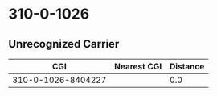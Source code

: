 # 310-0-1026
## Unrecognized Carrier


| CGI | Nearest CGI | Distance |
|-----|-------------|----------|
| 310-0-1026-8404227 |  | 0.0 |
